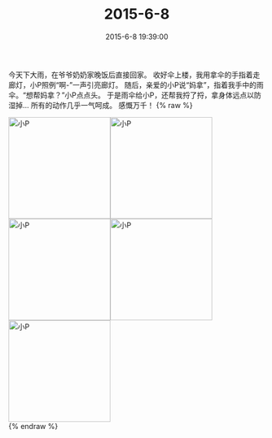 ﻿---
title: 2015-6-8
date: 2015-6-8 19:39:00
tags:
categories: 妈妈
---
今天下大雨，在爷爷奶奶家晚饭后直接回家。
收好伞上楼，我用拿伞的手指着走廊灯，小P照例“啊-”一声引亮廊灯。
随后，亲爱的小P说“妈拿”，指着我手中的雨伞。“想帮妈拿？”小P点点头。
于是雨伞给小P，还帮我捋了捋，拿身体远点以防湿掉…
所有的动作几乎一气呵成。
感慨万千！
{% raw %}
<div style="width:500 px">
<div style="float:left; width:100 px"><img src="/images/微信图片_20171011094238.jpg" width="200" alt="小P"></div>
<div style="float:left; width:100 px"><img src="/images/微信图片_20171011094253.jpg" width="200" alt="小P"></div>
<div style="float:left; width:100 px"><img src="/images/微信图片_20171011094302.jpg" width="200" alt="小P"></div>
<div style="float:left; width:100 px"><img src="/images/微信图片_20171011094310.jpg" width="200" alt="小P"></div>
<div style="float:left; width:100 px"><img src="/images/微信图片_20171011094319.jpg" width="200" alt="小P"></div>
<div style="clear:both"></div>
</div>
{% endraw %}